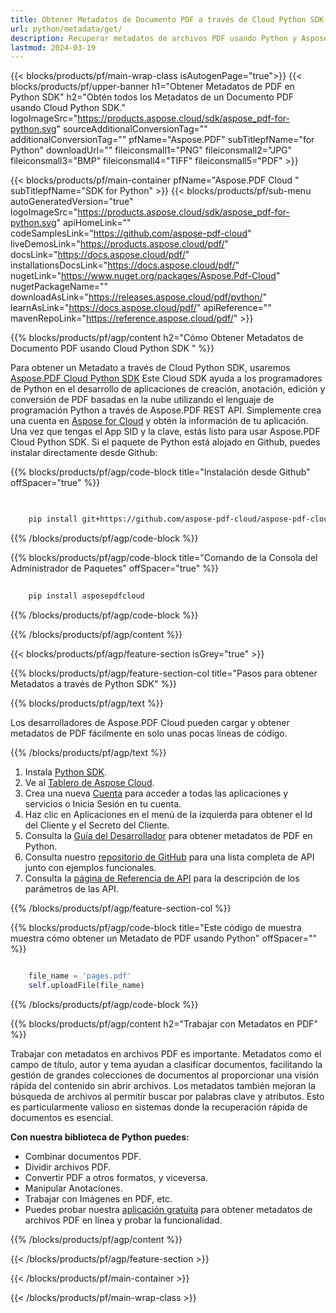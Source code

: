 ```yaml
---
title: Obtener Metadatos de Documento PDF a través de Cloud Python SDK
url: python/metadata/get/
description: Recuperar metadatos de archivos PDF usando Python y Aspose.PDF Cloud SDK. Accede a la información del documento fácilmente.
lastmod: 2024-03-19
---
```


{{< blocks/products/pf/main-wrap-class isAutogenPage="true">}}
{{< blocks/products/pf/upper-banner h1="Obtener Metadatos de PDF en Python SDK" h2="Obtén todos los Metadatos de un Documento PDF usando Cloud Python SDK." logoImageSrc="https://products.aspose.cloud/sdk/aspose_pdf-for-python.svg" sourceAdditionalConversionTag="" additionalConversionTag="" pfName="Aspose.PDF" subTitlepfName="for Python" downloadUrl="" fileiconsmall1="PNG" fileiconsmall2="JPG" fileiconsmall3="BMP" fileiconsmall4="TIFF" fileiconsmall5="PDF" >}}

{{< blocks/products/pf/main-container pfName="Aspose.PDF Cloud " subTitlepfName="SDK for Python" >}}
{{< blocks/products/pf/sub-menu autoGeneratedVersion="true" logoImageSrc="https://products.aspose.cloud/sdk/aspose_pdf-for-python.svg" apiHomeLink="" codeSamplesLink="https://github.com/aspose-pdf-cloud" liveDemosLink="https://products.aspose.cloud/pdf/" docsLink="https://docs.aspose.cloud/pdf/" installationsDocsLink="https://docs.aspose.cloud/pdf/" nugetLink="https://www.nuget.org/packages/Aspose.Pdf-Cloud" nugetPackageName="" downloadAsLink="https://releases.aspose.cloud/pdf/python/" learnAsLink="https://docs.aspose.cloud/pdf/" apiReference="" mavenRepoLink="https://reference.aspose.cloud/pdf/" >}}

{{% blocks/products/pf/agp/content h2="Cómo Obtener Metadatos de Documento PDF usando Cloud Python SDK " %}}

Para obtener un Metadato a través de Cloud Python SDK, usaremos
[Aspose.PDF Cloud Python SDK](https://products.aspose.cloud/pdf/python/)
Este Cloud SDK ayuda a los programadores de Python en el desarrollo de aplicaciones de creación, anotación, edición y conversión de PDF basadas en la nube utilizando el lenguaje de programación Python a través de Aspose.PDF REST API. Simplemente crea una cuenta en [Aspose for Cloud](https://dashboard.aspose.cloud/#/apps) y obtén la información de tu aplicación. Una vez que tengas el App SID y la clave, estás listo para usar Aspose.PDF Cloud Python SDK. Si el paquete de Python está alojado en Github, puedes instalar directamente desde Github:

{{% blocks/products/pf/agp/code-block title="Instalación desde Github" offSpacer="true" %}}

```bash

     
    pip install git+https://github.com/aspose-pdf-cloud/aspose-pdf-cloud-python.git


```

{{% /blocks/products/pf/agp/code-block %}}

{{% blocks/products/pf/agp/code-block title="Comando de la Consola del Administrador de Paquetes" offSpacer="true" %}}

```bash
     
    pip install asposepdfcloud

```

{{% /blocks/products/pf/agp/code-block %}}

{{% /blocks/products/pf/agp/content %}}

{{< blocks/products/pf/agp/feature-section isGrey="true" >}}

{{% blocks/products/pf/agp/feature-section-col title="Pasos para obtener Metadatos a través de Python SDK" %}}

{{% blocks/products/pf/agp/text %}}

Los desarrolladores de Aspose.PDF Cloud pueden cargar y obtener metadatos de PDF fácilmente en solo unas pocas líneas de código.

{{% /blocks/products/pf/agp/text %}}

1. Instala [Python SDK](https://pypi.org/project/asposepdfcloud/).
1. Ve al [Tablero de Aspose Cloud](https://dashboard.aspose.cloud/).
1. Crea una nueva [Cuenta](https://docs.aspose.cloud/display/storagecloud/Creating+and+Managing+Account) para acceder a todas las aplicaciones y servicios o Inicia Sesión en tu cuenta.
1. Haz clic en Aplicaciones en el menú de la izquierda para obtener el Id del Cliente y el Secreto del Cliente.
1. Consulta la [Guía del Desarrollador](https://docs.aspose.cloud/pdf/developer-guide/) para obtener metadatos de PDF en Python.
1. Consulta nuestro [repositorio de GitHub](https://github.com/aspose-pdf-cloud/aspose-pdf-cloud-python/) para una lista completa de API junto con ejemplos funcionales.
1. Consulta la [página de Referencia de API](https://reference.aspose.cloud/pdf/#/Document) para la descripción de los parámetros de las API.

{{% /blocks/products/pf/agp/feature-section-col %}}

{{% blocks/products/pf/agp/code-block title="Este código de muestra muestra cómo obtener un Metadato de PDF usando Python" offSpacer="" %}}

```python

    file_name = 'pages.pdf'
    self.uploadFile(file_name)
```

{{% /blocks/products/pf/agp/code-block %}}

{{% blocks/products/pf/agp/content h2="Trabajar con Metadatos en PDF" %}}

Trabajar con metadatos en archivos PDF es importante. Metadatos como el campo de título, autor y tema ayudan a clasificar documentos, facilitando la gestión de grandes colecciones de documentos al proporcionar una visión rápida del contenido sin abrir archivos.
Los metadatos también mejoran la búsqueda de archivos al permitir buscar por palabras clave y atributos. Esto es particularmente valioso en sistemas donde la recuperación rápida de documentos es esencial.

**Con nuestra biblioteca de Python puedes:**

+ Combinar documentos PDF.
+ Dividir archivos PDF.
+ Convertir PDF a otros formatos, y viceversa.
+ Manipular Anotaciones.
+ Trabajar con Imágenes en PDF, etc.
+ Puedes probar nuestra [aplicación gratuita](https://products.aspose.app/pdf/metadata) para obtener metadatos de archivos PDF en línea y probar la funcionalidad.

{{% /blocks/products/pf/agp/content %}}

{{< /blocks/products/pf/agp/feature-section >}}

{{< /blocks/products/pf/main-container >}}

{{< /blocks/products/pf/main-wrap-class >}}

